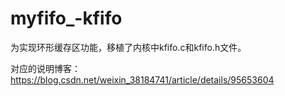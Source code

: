 # myfifo_-kfifo

为实现环形缓存区功能，移植了内核中kfifo.c和kfifo.h文件。

对应的说明博客：
									https://blog.csdn.net/weixin_38184741/article/details/95653604
